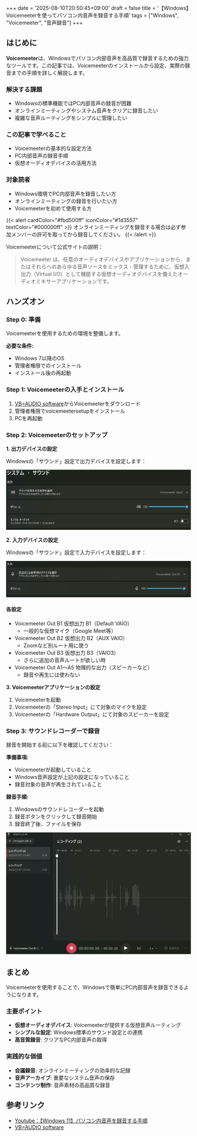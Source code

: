+++
date = '2025-08-10T20:50:45+09:00'
draft = false
title = '【Windows】Voicemeeterを使ってパソコン内音声を録音する手順'
tags = ["Windows", "Voicemeeter", "音声録音"]
+++
## はじめに

**Voicemeeter**は、Windowsでパソコン内部音声を高品質で録音するための強力なツールです。この記事では、Voicemeeterのインストールから設定、実際の録音までの手順を詳しく解説します。
### 解決する課題
- Windowsの標準機能ではPC内部音声の録音が困難
- オンラインミーティングやシステム音声をクリアに録音したい
- 複雑な音声ルーティングをシンプルに管理したい

### この記事で学べること
- Voicemeeterの基本的な設定方法
- PC内部音声の録音手順
- 仮想オーディオデバイスの活用方法

### 対象読者
- Windows環境でPC内部音声を録音したい方
- オンラインミーティングの録音を行いたい方
- Voicemeeterを初めて使用する方

{{< alert cardColor="#fbd500ff" iconColor="#1d3557" textColor="#000000ff" >}}
オンラインミーティングを録音する場合は必ず参加メンバーの許可を取ってから録音してください。
{{< /alert >}}

Voicemeeterについて公式サイトの説明：
> Voicemeeter は、任意のオーディオデバイスやアプリケーションから、またはそれらへのあらゆる音声ソースをミックス・管理するために、仮想入出力（Virtual I/O）として機能する仮想オーディオデバイスを備えたオーディオミキサーアプリケーションです。

## ハンズオン

### Step 0: 準備

Voicemeeterを使用するための環境を整備します。

**必要な条件:**
- Windows 7以降のOS
- 管理者権限でのインストール
- インストール後の再起動

### Step 1: Voicemeeterの入手とインストール

1. [VB=AUDIO software](https://vb-audio.com/Voicemeeter/)からVoicemeeterをダウンロード
2. 管理者権限でvoicemeetersetupをインストール
3. PCを再起動

### Step 2: Voicemeeterのセットアップ

**1. 出力デバイスの設定**

Windowsの「サウンド」設定で出力デバイスを設定します：

<img src="20250707153716.png">

**2. 入力デバイスの設定**

Windowsの「サウンド」設定で入力デバイスを設定します：

<img src="20250707153737.png">

#### 各設定
- Voicemeeter Out B1	仮想出力 B1（Default VAIO）
	- 一般的な仮想マイク（Google Meet等）
- Voicemeeter Out B2	仮想出力 B2（AUX VAIO）	
	- Zoomなど別ルート用に使う
- Voicemeeter Out B3	仮想出力 B3（VAIO3）
	- さらに追加の音声ルートが欲しい時
- Voicemeeter Out A1〜A5	物理的な出力（スピーカーなど）
	- 録音や再生には使わない

**3. Voicemeeterアプリケーションの設定**

1. Voicemeeterを起動
2. Voicemeeterの「Stereo Input」にて対象のマイクを設定
3. Voicemeeterの「Hardware Output」にて対象のスピーカーを設定

### Step 3: サウンドレコーダーで録音

録音を開始する前に以下を確認してください：

**準備事項:**
- Voicemeeterが起動していること
- Windows音声設定が上記の設定になっていること
- 録音対象の音声が再生されていること

**録音手順:**
1. Windowsのサウンドレコーダーを起動
2. 録音ボタンをクリックして録音開始
3. 録音終了後、ファイルを保存

<img src="20250707154452.png">

## まとめ

Voicemeeterを使用することで、Windowsで簡単にPC内部音声を録音できるようになります。

### 主要ポイント
- **仮想オーディオデバイス**: Voicemeeterが提供する仮想音声ルーティング
- **シンプルな設定**: Windows標準のサウンド設定との連携
- **高音質録音**: クリアなPC内部音声の取得

### 実践的な価値
- **会議録音**: オンラインミーティングの効率的な記録
- **音声アーカイブ**: 重要なシステム音声の保存
- **コンテンツ制作**: 音声素材の高品質な録音

## 参考リンク

- [Youtube：【Windows 11】パソコン内音声を録音する手順](https://www.youtube.com/watch?v=9jRQ6osMsUM&t=349s)
- [VB=AUDIO software](https://vb-audio.com/Voicemeeter/)